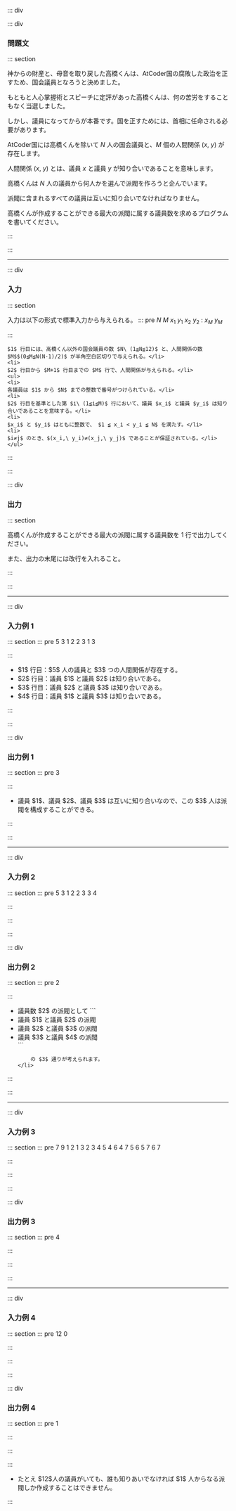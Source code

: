 ::: div

::: div
### 問題文
::: section

神からの財産と、母音を取り戻した高橋くんは、AtCoder国の腐敗した政治を正すため、国会議員となろうと決めました。

もともと人心掌握術とスピーチに定評があった高橋くんは、何の苦労をすることもなく当選しました。

しかし、議員になってからが本番です。国を正すためには、首相に任命される必要があります。


AtCoder国には高橋くんを除いて $N$ 人の国会議員と、$M$ 個の人間関係 $(x,\ y)$ が存在します。

人間関係 $(x,\ y)$ とは、議員 $x$ と議員 $y$ が知り合いであることを意味します。

高橋くんは $N$ 人の議員から何人かを選んで派閥を作ろうと企んでいます。

派閥に含まれるすべての議員は互いに知り合いでなければなりません。

高橋くんが作成することができる最大の派閥に属する議員数を求めるプログラムを書いてください。

:::


:::

----
::: div
### 入力
::: section

入力は以下の形式で標準入力から与えられる。
::: pre
$N$ $M$
$x_1$ $y_1$
$x_2$ $y_2$
:
$x_M$ $y_M$

:::

```<li>
$1$ 行目には、高橋くん以外の国会議員の数 $N\ (1≦N≦12)$ と、人間関係の数 $M$$(0≦M≦N(N-1)/2)$ が半角空白区切りで与えられる。</li>
<li>
$2$ 行目から $M+1$ 行目までの $M$ 行で、人間関係が与えられる。</li>
<ul>
<li>
各議員は $1$ から $N$ までの整数で番号がつけられている。</li>
<li>
$2$ 行目を基準とした第 $i\ (1≦i≦M)$ 行において、議員 $x_i$ と議員 $y_i$ は知り合いであることを意味する。</li>
<li>
$x_i$ と $y_i$ はともに整数で、 $1 ≦ x_i < y_i ≦ N$ を満たす。</li>
<li>
$i≠j$ のとき、$(x_i,\ y_i)≠(x_j,\ y_j)$ であることが保証されている。</li>
</ul>
```

:::


:::

::: div
### 出力
::: section

高橋くんが作成することができる最大の派閥に属する議員数を $1$ 行で出力してください。

また、出力の末尾には改行を入れること。

:::


:::

----
::: div
### 入力例 1
::: section
::: pre
5 3
1 2
2 3
1 3

:::

<ul>
<li>
$1$ 行目：$5$ 人の議員と $3$ つの人間関係が存在する。</li>
<li>
$2$ 行目：議員 $1$ と議員 $2$ は知り合いである。</li>
<li>
$3$ 行目：議員 $2$ と議員 $3$ は知り合いである。</li>
<li>
$4$ 行目：議員 $1$ と議員 $3$ は知り合いである。</li>
</ul>

:::


:::

::: div
### 出力例 1
::: section
::: pre
3

:::

<ul>
<li>
議員 $1$、議員 $2$、議員 $3$ は互いに知り合いなので、この $3$ 人は派閥を構成することができる。</li>
</ul>

:::


:::

----
::: div
### 入力例 2
::: section
::: pre
5 3
1 2
2 3
3 4

:::


:::


:::

::: div
### 出力例 2
::: section
::: pre
2

:::

<ul>
<li>
議員数 $2$ の派閥として
		```<li>
議員 $1$ と議員 $2$ の派閥</li>
<li>
議員 $2$ と議員 $3$ の派閥</li>
<li>
議員 $3$ と議員 $4$ の派閥</li>
```

		の $3$ 通りが考えられます。
	</li>
</ul>

:::


:::

----
::: div
### 入力例 3
::: section
::: pre
7 9
1 2
1 3
2 3
4 5
4 6
4 7
5 6
5 7
6 7

:::


:::


:::

::: div
### 出力例 3
::: section
::: pre
4

:::


:::


:::

----
::: div
### 入力例 4
::: section
::: pre
12 0

:::


:::


:::

::: div
### 出力例 4
::: section
::: pre
1

:::


:::


:::

<ul>
<li>
たとえ $12$人の議員がいても、誰も知りあいでなければ $1$ 人からなる派閥しか作成することはできません。</li>
</ul>


:::

